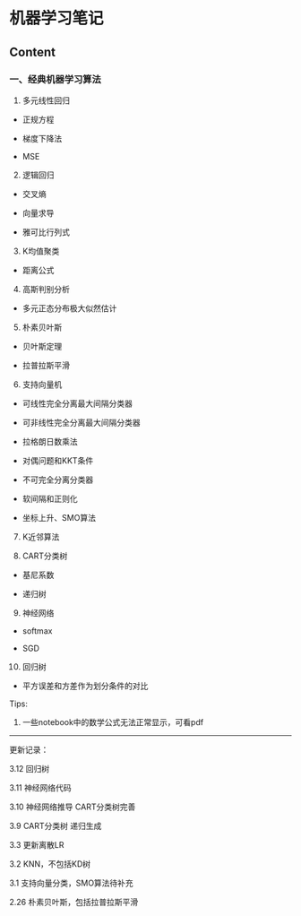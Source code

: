 # 机器学习笔记

## Content

### 一、经典机器学习算法

1. 多元线性回归

- 正规方程

- 梯度下降法

- MSE

2. 逻辑回归

- 交叉熵

- 向量求导

- 雅可比行列式

3. K均值聚类

- 距离公式

4. 高斯判别分析

- 多元正态分布极大似然估计

5. 朴素贝叶斯

- 贝叶斯定理

- 拉普拉斯平滑

6. 支持向量机

- 可线性完全分离最大间隔分类器

- 可非线性完全分离最大间隔分类器

- 拉格朗日数乘法

- 对偶问题和KKT条件

- 不可完全分离分类器

- 软间隔和正则化

- 坐标上升、SMO算法

7. K近邻算法

8. CART分类树

- 基尼系数

- 递归树

9. 神经网络

- softmax

- SGD

10. 回归树

- 平方误差和方差作为划分条件的对比

Tips:

1. 一些notebook中的数学公式无法正常显示，可看pdf

--------
更新记录：

3.12 回归树

3.11 神经网络代码 

3.10 神经网络推导 CART分类树完善

3.9 CART分类树 递归生成

3.3 更新离散LR

3.2 KNN，不包括KD树

3.1 支持向量分类，SMO算法待补充

2.26 朴素贝叶斯，包括拉普拉斯平滑
